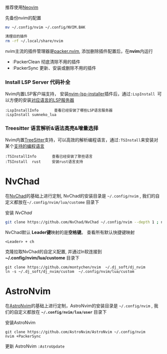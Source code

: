 推荐使用[Neovim](https://github.com/neovim/neovim)

先备份nvim的配置 
```bash
mv ~/.config/nvim ~/.config/NVIM.BAK

清理旧的插件
rm -rf ~/.local/share/nvim
```

nvim主流的插件管理器是[packer.nvim](https://github.com/wbthomason/packer.nvim), 添加删除插件配置后，在**nvim**内运行
- :PackerClean 彻底清除不用的插件
- :PackerSync 更新、安装或删除不用的插件


### Install LSP Server 代码补全

Nvim内置LSP客户端支持， 安装[nvim-lsp-installer](https://github.com/williamboman/nvim-lsp-installer)插件后，通过`:LspInstall `可以方便的安装[对应语言的LSP服务器](https://github.com/neovim/nvim-lspconfig/blob/master/doc/server_configurations.md)
```
:LspInstallInfo       查看已经安装了哪些LSP语言服务器
:LspInstall sumneko_lua 
```

### Treesitter 语言解析&语法高亮&增量选择
Nvim内置[TreeSitter](https://github.com/nvim-treesitter/nvim-treesitter)支持，可以高效的解析编程语言，通过`:TSInstall`来安装对某个[支持的编程语言](https://github.com/nvim-treesitter/nvim-treesitter#supported-languages)
```
:TSInstallInfo       查看已经安装了那些语言
:TSInstall  rust     安装rust语言支持
```



# NvChad
在[NvChad](https://github.com/NvChad/NvChad)的基础上进行定制, NvChad的安装目录是 `~/.config/nvim` , 我们的自定义都放在`~/.config/nvim/lua/custome` 目录下
    

安装 *NvChad* 

```bash
git clone https://github.com/NvChad/NvChad ~/.config/nvim --depth 1 ; nvim
```
NvChad默认 **Leader键**映射的是**空格键**。 查看所有默认快捷键映射 
```
<Leader> + ch 
```

克隆拉取NvChad的自定义配置, 并通过ln软连接到 **~/.config/nvim/lua/custome** 目录下
```
git clone https://github.com/montychen/nvim  ~/.dj_soft/dj_nvim
ln -s ~/.dj_soft/dj_nvim/custom  ~/.config/nvim/lua/custom

```

# AstroNvim
在[AstroNvim](https://github.com/AstroNvim/AstroNvim)的基础上进行定制，AstroNvim的安装目录是 `~/.config/nvim` , 我们的自定义都放在 **`~/.config/nvim/lua/user`** 目录下

安装AstroNvim
```
git clone https://github.com/AstroNvim/AstroNvim ~/.config/nvim
nvim +PackerSync
```

更新 AstroNvim `:AstroUpdate`


